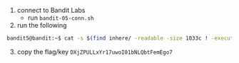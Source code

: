 1. connect to Bandit Labs
    * run `bandit-05-conn.sh`
2. run the following    
```bash
bandit5@bandit:~$ cat -s $(find inhere/ -readable -size 1033c ! -executable)
```
3. copy the flag/key `DXjZPULLxYr17uwoI01bNLQbtFemEgo7`

